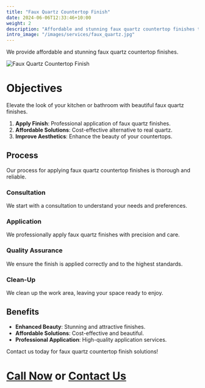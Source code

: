 ```yaml
---
title: "Faux Quartz Countertop Finish"
date: 2024-06-06T12:33:46+10:00
weight: 2
description: "Affordable and stunning faux quartz countertop finishes to elevate your kitchen or bathroom."
intro_image: "/images/services/faux_quartz.jpg"
---
```


We provide affordable and stunning faux quartz countertop finishes.

![Faux Quartz Countertop Finish](/images/services/faux_quartz.jpg)

# Objectives

Elevate the look of your kitchen or bathroom with beautiful faux quartz finishes.

1. **Apply Finish**: Professional application of faux quartz finishes.
2. **Affordable Solutions**: Cost-effective alternative to real quartz.
3. **Improve Aesthetics**: Enhance the beauty of your countertops.

## Process

Our process for applying faux quartz countertop finishes is thorough and reliable.

### Consultation

We start with a consultation to understand your needs and preferences.

### Application

We professionally apply faux quartz finishes with precision and care.

### Quality Assurance

We ensure the finish is applied correctly and to the highest standards.

### Clean-Up

We clean up the work area, leaving your space ready to enjoy.

## Benefits

- **Enhanced Beauty**: Stunning and attractive finishes.
- **Affordable Solutions**: Cost-effective and beautiful.
- **Professional Application**: High-quality application services.

Contact us today for faux quartz countertop finish solutions!

# [Call Now](tel:561-846-0938) or [Contact Us](/contact)
